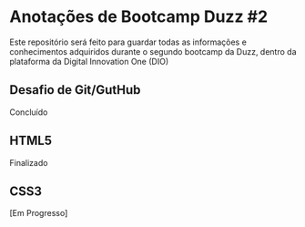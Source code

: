 # Anotações de Bootcamp Duzz #2
Este repositório será feito para guardar todas as informações e conhecimentos adquiridos durante o segundo bootcamp da Duzz, dentro da plataforma da Digital Innovation One (DIO)

## Desafio de Git/GutHub
Concluído

## HTML5
Finalizado

## CSS3
[Em Progresso]
